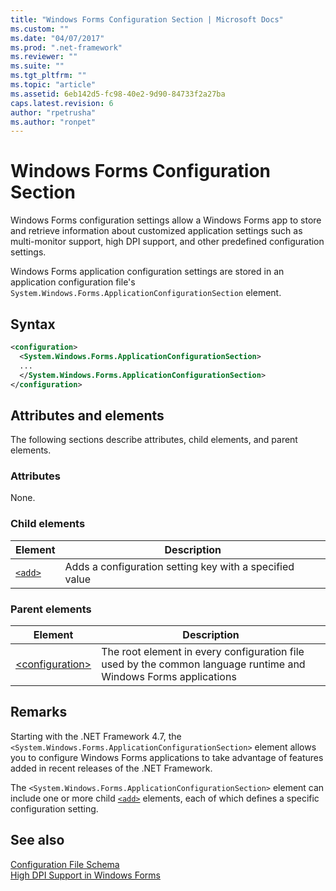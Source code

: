 ```yaml
---
title: "Windows Forms Configuration Section | Microsoft Docs"
ms.custom: ""
ms.date: "04/07/2017"
ms.prod: ".net-framework"
ms.reviewer: ""
ms.suite: ""
ms.tgt_pltfrm: ""
ms.topic: "article"
ms.assetid: 6eb142d5-fc98-40e2-9d90-84733f2a27ba
caps.latest.revision: 6
author: "rpetrusha"
ms.author: "ronpet"
---
```

# Windows Forms Configuration Section
Windows Forms configuration settings allow a Windows Forms app to store and retrieve information about customized application settings such as multi-monitor support, high DPI support, and other predefined configuration settings.

Windows Forms application configuration settings are stored in an application configuration file's `System.Windows.Forms.ApplicationConfigurationSection` element.

## Syntax

```xml
<configuration>
  <System.Windows.Forms.ApplicationConfigurationSection>
  ...
  </System.Windows.Forms.ApplicationConfigurationSection>
</configuration>
```

## Attributes and elements

The following sections describe attributes, child elements, and parent elements.

### Attributes

None.

### Child elements

Element  |Description |
---------|---------|
[`<add>`](../../../../../docs/framework/configure-apps/file-schema/winforms/windows-forms-add-configuration-element.md) | Adds a configuration setting key with a specified value |

### Parent elements

Element  |Description |
---------|---------|
[\<configuration>](../configuration-element.md) | The root element in every configuration file used by the common language runtime and Windows Forms applications |

## Remarks

Starting with the .NET Framework 4.7, the `<System.Windows.Forms.ApplicationConfigurationSection>` element allows you to configure Windows Forms applications to take advantage of features added in recent releases of the .NET Framework. 

The `<System.Windows.Forms.ApplicationConfigurationSection>` element can include one or more child [`<add>`](../../../../../docs/framework/configure-apps/file-schema/winforms/windows-forms-add-configuration-element.md) elements, each of which defines a specific configuration setting.

## See also

[Configuration File Schema](../index.md)   
[High DPI Support in Windows Forms](../../../../../docs/framework/winforms/high-dpi-support-in-windows-forms.md)
